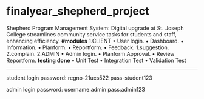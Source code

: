 # finalyear_shepherd_project
Shepherd Program Management System: Digital upgrade at St. Joseph College streamlines community service tasks for students and staff, enhancing efficiency.
**#modules**
1.CLIENT
•	User login.
•	Dashboard.
•	Information. 
•	Planform.
•	Reportform.
•	Feedback.
   1.suggestion.
   2.complain.
2.ADMIN
•	Admin login.
•	Planform Approval.
•	Review Reportform.
**testing done**
• Unit Test 
• Integration Test 
• Validation Test
_______________________________________________________________
student login password:
regno-21ucs522
pass-student123

admin login password:
username:admin
pass:admin123
